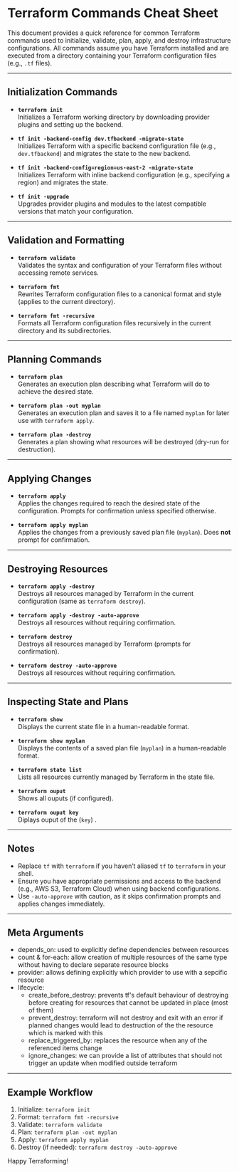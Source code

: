 # Terraform Commands Cheat Sheet

This document provides a quick reference for common Terraform commands used to initialize, validate, plan, apply, and destroy infrastructure configurations. All commands assume you have Terraform installed and are executed from a directory containing your Terraform configuration files (e.g., `.tf` files).

---

## Initialization Commands

- **`terraform init`**  
  Initializes a Terraform working directory by downloading provider plugins and setting up the backend.

- **`tf init -backend-config dev.tfbackend -migrate-state`**  
  Initializes Terraform with a specific backend configuration file (e.g., `dev.tfbackend`) and migrates the state to the new backend.

- **`tf init -backend-config=region=us-east-2 -migrate-state`**  
  Initializes Terraform with inline backend configuration (e.g., specifying a region) and migrates the state.

- **`tf init -upgrade`**  
  Upgrades provider plugins and modules to the latest compatible versions that match your configuration.

---

## Validation and Formatting

- **`terraform validate`**  
  Validates the syntax and configuration of your Terraform files without accessing remote services.

- **`terraform fmt`**  
  Rewrites Terraform configuration files to a canonical format and style (applies to the current directory).

- **`terraform fmt -recursive`**  
  Formats all Terraform configuration files recursively in the current directory and its subdirectories.

---

## Planning Commands

- **`terraform plan`**  
  Generates an execution plan describing what Terraform will do to achieve the desired state.

- **`terraform plan -out myplan`**  
  Generates an execution plan and saves it to a file named `myplan` for later use with `terraform apply`.

- **`terraform plan -destroy`**  
  Generates a plan showing what resources will be destroyed (dry-run for destruction).

---

## Applying Changes

- **`terraform apply`**  
  Applies the changes required to reach the desired state of the configuration. Prompts for confirmation unless specified otherwise.

- **`terraform apply myplan`**  
  Applies the changes from a previously saved plan file (`myplan`). Does **not** prompt for confirmation.

---

## Destroying Resources

- **`terraform apply -destroy`**  
  Destroys all resources managed by Terraform in the current configuration (same as `terraform destroy`).

- **`terraform apply -destroy -auto-approve`**  
  Destroys all resources without requiring confirmation.

- **`terraform destroy`**  
  Destroys all resources managed by Terraform (prompts for confirmation).

- **`terraform destroy -auto-approve`**  
  Destroys all resources without requiring confirmation.

---

## Inspecting State and Plans

- **`terraform show`**  
  Displays the current state file in a human-readable format.

- **`terraform show myplan`**  
  Displays the contents of a saved plan file (`myplan`) in a human-readable format.

- **`terraform state list`**  
  Lists all resources currently managed by Terraform in the state file.

- **`terraform ouput`**  
  Shows all ouputs (if configured).

- **`terraform ouput key`**  
  Diplays ouput of the (`key`) .
  
---

## Notes
- Replace `tf` with `terraform` if you haven’t aliased `tf` to `terraform` in your shell.
- Ensure you have appropriate permissions and access to the backend (e.g., AWS S3, Terraform Cloud) when using backend configurations.
- Use `-auto-approve` with caution, as it skips confirmation prompts and applies changes immediately.

---

## Meta Arguments
- depends_on: used to explicitly define dependencies between resources
- count & for-each: allow creation of multiple resources of the same type without having to declare separate resource blocks
- provider: allows defining explicitly which provider to use with a sepcific resource
- lifecycle: 
  - create_before_destroy: prevents tf's default behaviour of destroying before creating for resources that cannot be updated in place (most of them)
  - prevent_destroy: terraform will not destroy and exit with an error if planned changes would lead to destruction of the the resource which is marked with this
  - replace_triggered_by: replaces the resource when any of the referenced items change
  - ignore_changes: we can provide a list of attributes that should not trigger an update when modified outside terraform
  
---

## Example Workflow
1. Initialize: `terraform init`
2. Format: `terraform fmt -recursive`
3. Validate: `terraform validate`
4. Plan: `terraform plan -out myplan`
5. Apply: `terraform apply myplan`
6. Destroy (if needed): `terraform destroy -auto-approve`

Happy Terraforming!